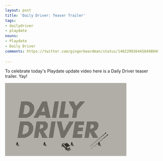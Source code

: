 ```yaml
---
layout: post
title: 'Daily Driver: Teaser Trailer'
tags:
- dailydriver
- playdate
nouns:
- Playdate
- Daily Driver
comments: https://twitter.com/gingerbeardman/status/1402299264458498048

---
```

To celebrate today's Playdate update video here is a Daily Driver teaser trailer. Yay!

![GIF](/images/posts/daily-driver-teaser-trailer.gif#playdate)